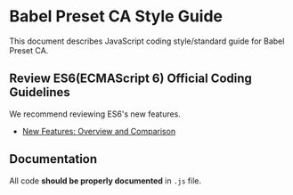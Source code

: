 # Babel Preset CA Style Guide

This document describes JavaScript coding style/standard guide for Babel Preset CA.

## Review ES6(ECMAScript 6) Official Coding Guidelines

We recommend reviewing ES6's new features.

* [New Features: Overview and Comparison](http://es6-features.org/)

## Documentation

All code **should be properly documented** in `.js` file.
